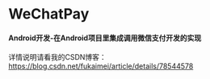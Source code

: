 # WeChatPay


#### Android开发-在Android项目里集成调用微信支付开发的实现
详情说明请看我的CSDN博客：
https://blog.csdn.net/fukaimei/article/details/78544578
